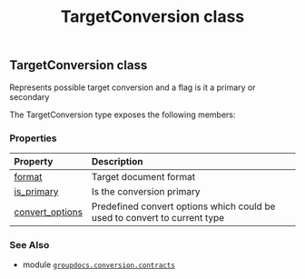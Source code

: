 ﻿---
title: TargetConversion class
second_title: GroupDocs.Conversion for Python via .NET API References
description: 
type: docs
weight: 500
url: /python-net/groupdocs.conversion.contracts/targetconversion/
is_root: false
---

## TargetConversion class

Represents possible target conversion and a flag is it a primary or secondary



The TargetConversion type exposes the following members:

### Properties
| Property | Description |
| :- | :- |
| [format](/conversion/python-net/groupdocs.conversion.contracts/targetconversion/format) | Target document format |
| [is_primary](/conversion/python-net/groupdocs.conversion.contracts/targetconversion/is_primary) | Is the conversion primary |
| [convert_options](/conversion/python-net/groupdocs.conversion.contracts/targetconversion/convert_options) | Predefined convert options which could be used to convert to current type |



### See Also
* module [`groupdocs.conversion.contracts`](..)
